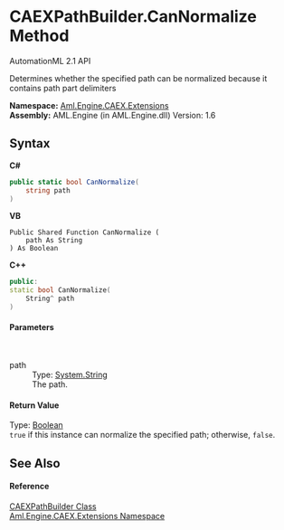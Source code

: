 # CAEXPathBuilder.CanNormalize Method 
AutomationML 2.1 API 

Determines whether the specified path can be normalized because it contains path part delimiters

**Namespace:**&nbsp;<a href="N_Aml_Engine_CAEX_Extensions">Aml.Engine.CAEX.Extensions</a><br />**Assembly:**&nbsp;AML.Engine (in AML.Engine.dll) Version: 1.6

## Syntax

**C#**<br />
``` C#
public static bool CanNormalize(
	string path
)
```

**VB**<br />
``` VB
Public Shared Function CanNormalize ( 
	path As String
) As Boolean
```

**C++**<br />
``` C++
public:
static bool CanNormalize(
	String^ path
)
```


#### Parameters
&nbsp;<dl><dt>path</dt><dd>Type: <a href="https://docs.microsoft.com/dotnet/api/system.string" target="_parent" rel="noopener noreferrer">System.String</a><br />The path.</dd></dl>

#### Return Value
Type: <a href="https://docs.microsoft.com/dotnet/api/system.boolean" target="_parent" rel="noopener noreferrer">Boolean</a><br />`true` if this instance can normalize the specified path; otherwise, `false`.

## See Also


#### Reference
<a href="T_Aml_Engine_CAEX_Extensions_CAEXPathBuilder">CAEXPathBuilder Class</a><br /><a href="N_Aml_Engine_CAEX_Extensions">Aml.Engine.CAEX.Extensions Namespace</a><br />